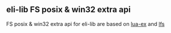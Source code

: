 ## eli-lib FS posix & win32 extra api

FS posix & win32 extra api for eli-lib are based on [lua-ex](https://github.com/o-lim/lua-ex) and [lfs](https://github.com/keplerproject/luafilesystem)